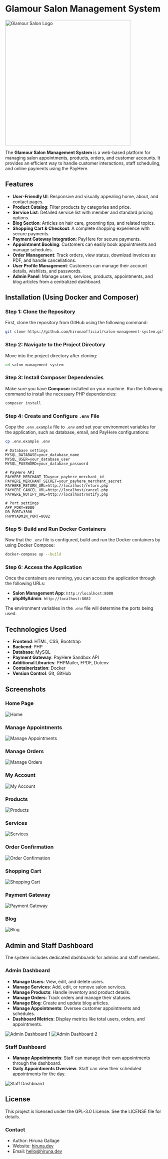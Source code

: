 # Glamour Salon Management System

<img src="screenshots/logo.png" alt="Glamour Salon Logo" width="400" height="400">

The **Glamour Salon Management System** is a web-based platform for managing salon appointments, products, orders, and customer accounts. It provides an efficient way to handle customer interactions, staff scheduling, and online payments using the PayHere.

## Features

- **User-Friendly UI**: Responsive and visually appealing home, about, and contact pages.
- **Product Catalog**: Filter products by categories and price.
- **Service List**: Detailed service list with member and standard pricing options.
- **Blog Section**: Articles on hair care, grooming tips, and related topics.
- **Shopping Cart & Checkout**: A complete shopping experience with secure payments.
- **Payment Gateway Integration**: PayHere for secure payments.
- **Appointment Booking**: Customers can easily book appointments and manage schedules.
- **Order Management**: Track orders, view status, download invoices as PDF, and handle cancellations.
- **User Profile Management**: Customers can manage their account details, wishlists, and passwords.
- **Admin Panel**: Manage users, services, products, appointments, and blog articles from a centralized dashboard.

## Installation (Using Docker and Composer)

### Step 1: Clone the Repository
First, clone the repository from GitHub using the following command:

```bash
git clone https://github.com/hirunaofficial/salon-management-system.git
```

### Step 2: Navigate to the Project Directory
Move into the project directory after cloning:

```bash
cd salon-management-system
```

### Step 3: Install Composer Dependencies
Make sure you have **Composer** installed on your machine. Run the following command to install the necessary PHP dependencies:

```bash
composer install
```

### Step 4: Create and Configure `.env` File

Copy the `.env.example` file to `.env` and set your environment variables for the application, such as database, email, and PayHere configurations:

```bash
cp .env.example .env
```

```
# Database settings
MYSQL_DATABASE=your_database_name
MYSQL_USER=your_database_user
MYSQL_PASSWORD=your_database_password

# PayHere API
PAYHERE_MERCHANT_ID=your_payhere_merchant_id
PAYHERE_MERCHANT_SECRET=your_payhere_merchant_secret
PAYHERE_RETURN_URL=http://localhost/return.php
PAYHERE_CANCEL_URL=http://localhost/cancel.php
PAYHERE_NOTIFY_URL=http://localhost/notify.php

# Port settings
APP_PORT=8080
DB_PORT=3306
PHPMYADMIN_PORT=8082
```

### Step 5: Build and Run Docker Containers

Now that the `.env` file is configured, build and run the Docker containers by using Docker Compose:

```bash
docker-compose up --build
```

### Step 6: Access the Application

Once the containers are running, you can access the application through the following URLs:

- **Salon Management App**: `http://localhost:8080`
- **phpMyAdmin**: `http://localhost:8082`

The environment variables in the `.env` file will determine the ports being used.

## Technologies Used

- **Frontend**: HTML, CSS, Bootstrap
- **Backend**: PHP
- **Database**: MySQL
- **Payment Gateway**: PayHere Sandbox API
- **Additional Libraries**: PHPMailer, FPDF, Dotenv
- **Containerization**: Docker
- **Version Control**: Git, GitHub

## Screenshots

### Home Page
![Home](screenshots/home.png)

### Manage Appointments
![Manage Appointments](screenshots/manage_appointments.png)

### Manage Orders
![Manage Orders](screenshots/manage_orders.png)

### My Account
![My Account](screenshots/my_account.png)

### Products
![Products](screenshots/products.png)

### Services
![Services](screenshots/services.png)

### Order Confirmation
![Order Confirmation](screenshots/thank_you.png)

### Shopping Cart
![Shopping Cart](screenshots/cart.png)

### Payment Gateway
![Payment Gateway](screenshots/checkout.png)

### Blog
![Blog](screenshots/blog.png)

## Admin and Staff Dashboard

The system includes dedicated dashboards for admins and staff members.

### Admin Dashboard
- **Manage Users**: View, edit, and delete users.
- **Manage Services**: Add, edit, or remove salon services.
- **Manage Products**: Handle inventory and product details.
- **Manage Orders**: Track orders and manage their statuses.
- **Manage Blog**: Create and update blog articles.
- **Manage Appointments**: Oversee customer appointments and schedules.
- **Dashboard Metrics**: Display metrics like total users, orders, and appointments.

![Admin Dashboard 1](screenshots/admin-dashboard1.png)
![Admin Dashboard 2](screenshots/admin-dashboard2.png)

### Staff Dashboard
- **Manage Appointments**: Staff can manage their own appointments through the dashboard.
- **Daily Appointments Overview**: Staff can view their scheduled appointments for the day.

![Staff Dashboard](screenshots/staff-dashboard.png)

## License

This project is licensed under the GPL-3.0 License. See the LICENSE file for details.

### Contact

- Author: Hiruna Gallage
- Website: [hiruna.dev](https://hiruna.dev)
- Email: [hello@hiruna.dev](mailto:hello@hiruna.dev)